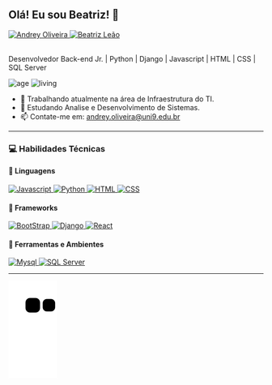 ## Olá! Eu sou Beatriz! 👋


<div>
<a href="https://www.linkedin.com/in/beatriz-le%C3%A3o-b10190210/">
      <img alt="Andrey Oliveira" src="https://img.shields.io/badge/Linkedin-0078D4?style=for-the-badge&logo=Linkedin&logoColor=white" />
</a>
<a href="mailto:beatriz.leao@aluno.faculdadeimpacta.com.br">
      <img alt="Beatriz Leão" src"https://img.shields.io/badge/Gmail-D14836?style=for-the-badge&logo=gmail&logoColor=white" />
</a>
</div>

<br>

Desenvolvedor Back-end Jr. | Python | Django | Javascript |  HTML |  CSS | SQL Server


![age](https://img.shields.io/badge/Idade-20-purple)
![living](https://img.shields.io/badge/País-Brasil-informational)


- 🔭 Trabalhando atualmente na área de Infraestrutura do TI.
- 🌱 Estudando Analise e Desenvolvimento de Sistemas.
- 📫 Contate-me em: andrey.oliveira@uni9.edu.br

---

### :computer: Habilidades Técnicas

#### :speech_balloon: Linguagens 


       
   </a>
 <a href="#">
      <img alt="Javascript" src="https://img.shields.io/badge/JavaScript-F7DF1E?style=for-the-badge&logo=javascript&logoColor=black" />
      
</a>                               
                                                                                                  
</a>
 <a href="#">
      <img alt="Python" src="https://img.shields.io/badge/Python-14354C?style=for-the-badge&logo=python&logoColor=white" />
      
</a>                                                                                                 
                                                                                                  
</a>
 <a href="#">
      <img alt="HTML" src="https://img.shields.io/badge/HTML5-E34F26?style=for-the-badge&logo=html5&logoColor=white" />
      
</a>  

 <a href="#">
      <img alt="CSS" src="https://img.shields.io/badge/CSS3-1572B6?style=for-the-badge&logo=css3&logoColor=white" />
      
</a>  


#### :hammer: Frameworks

<a href="#">
      <img alt="BootStrap" src="https://img.shields.io/badge/Bootstrap-blueviolet?style=for-the-badge&logo=bootstrap&logoColor=white" />
      
</a>
<a href="#">
      <img alt="Django" src="https://img.shields.io/badge/Django-092E20?style=for-the-badge&logo=django&logoColor=white" />
</a>
<a href="#">
      <img alt="React" src="https://img.shields.io/badge/react-%2320232a.svg?style=for-the-badge&logo=react&logoColor=%2361DAFB" />
</a>


#### :wrench: Ferramentas e Ambientes

<a href="#">
      <img alt="Mysql" src="https://img.shields.io/badge/MySQL-00000F?style=for-the-badge&logo=mysql&logoColor=white" />
</a>

<a href="#">
      <img alt="SQL Server" src="https://img.shields.io/badge/Microsoft_SQL_Server-CC2927?style=for-the-badge&logo=microsoft-sql-server&logoColor=white" />
</a>



<!-- <a href="#">
      <img alt="Docker" src="https://img.shields.io/badge/Docker-2CA5E0?style=for-the-badge&logo=docker&logoColor=white" />
</a> -->

---

![Snake animation](https://github.com/lucasmsf/lucasmsf/blob/output/github-contribution-grid-snake.svg)
